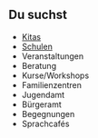 ## Du suchst

- [Kitas](Kitas/Kitas.md)
- [Schulen](Schulen/Schulen.md)
- Veranstaltungen
- Beratung
- Kurse/Workshops
- Familienzentren
- Jugendamt
- Bürgeramt
- Begegnungen
- Sprachcafés
